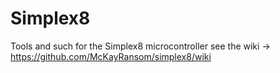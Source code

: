 # Simplex8
Tools and such for the Simplex8 microcontroller
see the wiki -> https://github.com/McKayRansom/simplex8/wiki

